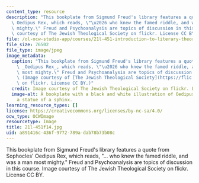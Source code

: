 ```yaml
---
content_type: resource
description: "This bookplate from Sigmund Freud's library features a quote from Sophocles'\
  \ Oedipus Rex, which reads, \"\u2026 who knew the famed riddle, and was a man most\
  \ mighty.\" Freud and Psychoanalysis are topics of discussion in this course. Image\
  \ courtesy of The Jewish Theological Society on flickr. License CC BY."
file: /ol-ocw-studio-app/courses/21l-451-introduction-to-literary-theory-fall-2014/a891416c436f9772789adab78b73b08c_21l-451f14.jpg
file_size: 76502
file_type: image/jpeg
image_metadata:
  caption: "This bookplate from Sigmund Freud's library features a quote from Sophocles'\
    \ _Oedipus Rex_, which reads, \"\u2026 who knew the famed riddle, and was a man\
    \ most mighty.\" Freud and Psychoanalysis are topics of discussion in this course.\
    \ (Image courtesy of [The Jewish Theological Society](https://flic.kr/p/bi3n82)\
    \ on flickr. License CC BY.)"
  credit: Image courtesy of The Jewish Theological Society on flickr. License CC BY.
  image-alt: A bookplate with a black and white illustration of Oedipus staring at
    a statue of a sphinx.
learning_resource_types: []
license: https://creativecommons.org/licenses/by-nc-sa/4.0/
ocw_type: OCWImage
resourcetype: Image
title: 21l-451f14.jpg
uid: a891416c-436f-9772-789a-dab78b73b08c
---
```

This bookplate from Sigmund Freud's library features a quote from Sophocles' Oedipus Rex, which reads, "… who knew the famed riddle, and was a man most mighty." Freud and Psychoanalysis are topics of discussion in this course. Image courtesy of The Jewish Theological Society on flickr. License CC BY.